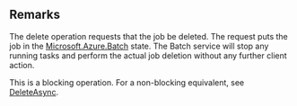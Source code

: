 ## Remarks  
 The delete operation requests that the job be deleted.  The request puts the job in the [Microsoft.Azure.Batch](assetId:///N:Microsoft.Azure.Batch?qualifyHint=False&autoUpgrade=True) state.             The Batch service will stop any running tasks and perform the actual job deletion without any further client action.  
  
 This is a blocking operation. For a non-blocking equivalent, see [DeleteAsync](assetId:///M:Microsoft.Azure.Batch.CloudJob.DeleteAsync(System.Collections.Generic.IEnumerable{Microsoft.Azure.Batch.BatchClientBehavior},System.Threading.CancellationToken)?qualifyHint=False&autoUpgrade=True).